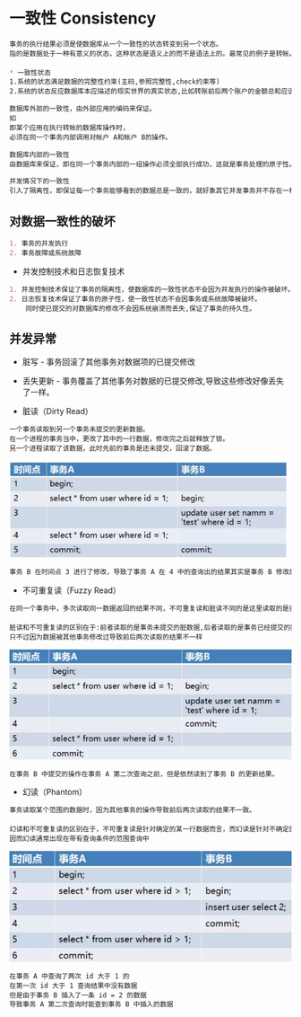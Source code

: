 # 一致性 Consistency
```md
事务的执行结果必须是使数据库从一个一致性的状态转变到另一个状态。
指的是数据处于一种有意义的状态，这种状态是语义上的而不是语法上的。最常见的例子是转帐。

* 一致性状态
1.系统的状态满足数据的完整性约束(主码,参照完整性,check约束等) 
2.系统的状态反应数据库本应描述的现实世界的真实状态,比如转账前后两个账户的金额总和应该保持不变。
```
```md
数据库外部的一致性，由外部应用的编码来保证。
如
即某个应用在执行转帐的数据库操作时，
必须在同一个事务内部调用对帐户 A和帐户 B的操作。
```
```md
数据库内部的一致性
由数据库来保证，即在同一个事务内部的一组操作必须全部执行成功，这就是事务处理的原子性。
```
```md
并发情况下的一致性
引入了隔离性，即保证每一个事务能够看到的数据总是一致的，就好象其它并发事务并不存在一样。
```
## 对数据一致性的破坏
```md
1. 事务的并发执行
2. 事务故障或系统故障
```
* 并发控制技术和日志恢复技术
```md
1. 并发控制技术保证了事务的隔离性，使数据库的一致性状态不会因为并发执行的操作被破坏。
2. 日志恢复技术保证了事务的原子性，使一致性状态不会因事务或系统故障被破坏。
    同时使已提交的对数据库的修改不会因系统崩溃而丢失,保证了事务的持久性。
```
## 并发异常
* 脏写 - 事务回滚了其他事务对数据项的已提交修改
* 丢失更新 - 事务覆盖了其他事务对数据的已提交修改,导致这些修改好像丢失了一样。

* 脏读（Dirty Read）
```md
一个事务读取到另一个事务未提交的更新数据。
在一个进程的事务当中，更改了其中的一行数据，修改完之后就释放了锁。
另一个进程读取了该数据，此时先前的事务是还未提交，回滚了数据。
```
![](../pic/Dirty-Read.png)
```md
事务 B 在时间点 3 进行了修改，导致了事务 A 在 4 中的查询出的结果其实是事务 B 修改后的。
```
* 不可重复读（Fuzzy Read）
```md
在同一个事务中，多次读取同一数据返回的结果不同，不可重复读和脏读不同的是这里读取的是已经提交过后的数据。

脏读和不可重复读的区别在于:前者读取的是事务未提交的脏数据,后者读取的是事务已经提交的数据,
只不过因为数据被其他事务修改过导致前后两次读取的结果不一样
```
![](../pic/Fuzzy-Read.png)
```md
在事务 B 中提交的操作在事务 A 第二次查询之前，但是依然读到了事务 B 的更新结果。
```
* 幻读（Phantom）
```md
事务读取某个范围的数据时，因为其他事务的操作导致前后两次读取的结果不一致。

幻读和不可重复读的区别在于，不可重复读是针对确定的某一行数据而言，而幻读是针对不确定的多行数据。
因而幻读通常出现在带有查询条件的范围查询中
```
![](../pic/Phantom.png)
```md
在事务 A 中查询了两次 id 大于 1 的
在第一次 id 大于 1 查询结果中没有数据
但是由于事务 B 插入了一条 id = 2 的数据
导致事务 A 第二次查询时能查到事务 B 中插入的数据
```